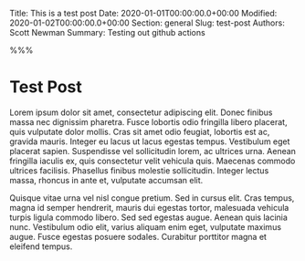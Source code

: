 Title: This is a test post
Date: 2020-01-01T00:00:00.0+00:00
Modified: 2020-01-02T00:00:00.0+00:00
Section: general
Slug: test-post
Authors: Scott Newman
Summary: Testing out github actions

%%%

# Test Post

Lorem ipsum dolor sit amet, consectetur adipiscing elit. Donec finibus massa nec dignissim pharetra. Fusce lobortis odio fringilla libero placerat, quis vulputate dolor mollis. Cras sit amet odio feugiat, lobortis est ac, gravida mauris. Integer eu lacus ut lacus egestas tempus. Vestibulum eget placerat sapien. Suspendisse vel sollicitudin lorem, ac ultrices urna. Aenean fringilla iaculis ex, quis consectetur velit vehicula quis. Maecenas commodo ultrices facilisis. Phasellus finibus molestie sollicitudin. Integer lectus massa, rhoncus in ante et, vulputate accumsan elit.

Quisque vitae urna vel nisl congue pretium. Sed in cursus elit. Cras tempus, magna id semper hendrerit, mauris dui egestas tortor, malesuada vehicula turpis ligula commodo libero. Sed sed egestas augue. Aenean quis lacinia nunc. Vestibulum odio elit, varius aliquam enim eget, vulputate maximus augue. Fusce egestas posuere sodales. Curabitur porttitor magna et eleifend tempus.
